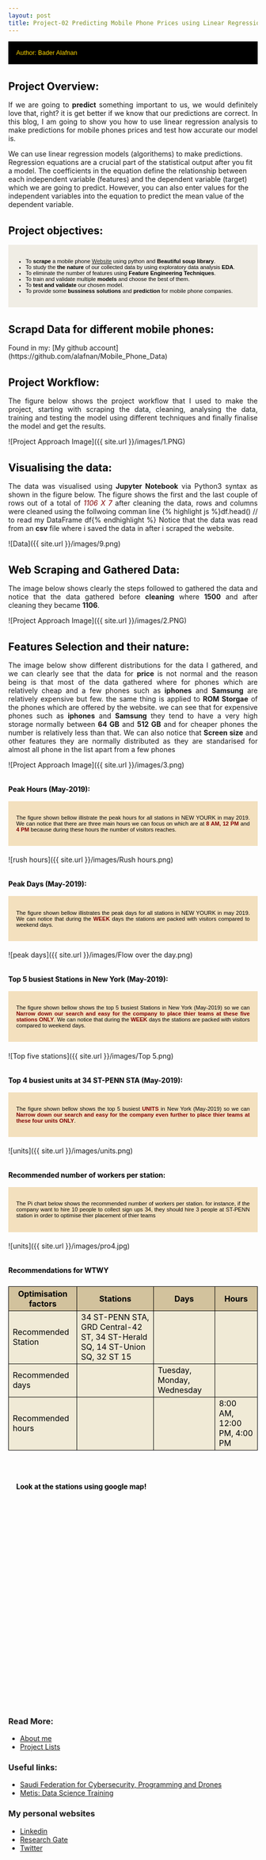 ```yaml
---
layout: post
title: Project-02 Predicting Mobile Phone Prices using Linear Regression
---
```




<div style="margin-bottom: 1rem;   padding: 1rem;   color: #FFD700;   background-color: #000000; font-family: Arial, Helvetica, sans-serif; font-size:0.9em;">
Author: Bader Alafnan
</div>

<h1 style="font-size:1.5em; color:#000000; margin-top: 2rem; margin-bottom: 1rem;">Project Overview:</h1>

<p style="text-align: justify; text-justify: inter-word;"> If we are going to <strong>predict</strong> something important to us, we would definitely love that, right? it is get better if we know that our predictions are correct. In this blog, I am going to show you how to use linear regression analysis to make predictions for mobile phones prices and test how accurate our model is. 

We can use linear regression models (algorithems) to make predictions. Regression equations are a crucial part of the statistical output after you fit a model. The coefficients in the equation define the relationship between each independent variable (features) and the dependent variable (target) which we are going to predict. However, you can also enter values for the independent variables into the equation to predict the mean value of the dependent variable.</p>

<h1 style="font-size:1.5em; color:#000000; margin-top: 2rem; margin-bottom: 1rem;">Project objectives:</h1>

<div style="margin-bottom: 1.2rem; padding: 1rem;   color: #000000;   background-color: #F0EDE5; font-family: Arial, Helvetica, sans-serif; font-size:0.8em; text-align: left;" >
  <ul>
  <li>To <strong>scrape</strong> a mobile phone <a href="https://www.flipkart.com/mobile-phones-store">Website</a> using python and <strong>Beautiful soup library</strong>.</li>
    <li>To study the <strong>the nature</strong> of our collected data by using exploratory data analysis <strong>EDA</strong>.</li>
    <li>To eliminate the number of features using <strong>Feature Engineering Techniques</strong>.</li> 
  <li>To train and validate multiple <strong>models</strong> and choose the best of them.</li>
    <li>To <strong>test and validate</strong> our chosen model.</li>
    <li>To provide some <strong>bussiness solutions</strong> and <strong>prediction</strong> for mobile phone companies.</li> </ul></div>


<h1 style="font-size:1.5em; color:#000000; margin-top: 2rem; margin-bottom: 1rem;">Scrapd Data for different mobile phones:</h1>
Found in my: [My github account](https://github.com/alafnan/Mobile_Phone_Data)


<h1 style="font-size:1.5em; color:#000000; margin-top: 2rem; margin-bottom: 1rem;">Project Workflow:</h1>
<p style="text-align: justify; text-justify: inter-word;"> The figure below shows the project workflow that I used to make the project, starting with scraping the data, cleaning, analysing the data, training and testing the model using different techniques and finally finalise the model and get the results. </p>
![Project Approach Image]({{ site.url }}/images/1.PNG)

<h1 style="font-size:1.5em; color:#000000; margin-top: 2rem; margin-bottom: 1rem;">Visualising the data:</h1>
<p style="text-align: justify; text-justify: inter-word;"> The data was visualised using <strong>Jupyter Notebook</strong> via Python3 syntax as shown in the figure below. The figure shows the first and the last couple of rows out of a total of <i style="color:Maroon;">1106 X 7</i> after cleaning the data, rows and columns were cleaned using the follwoing comman line {% highlight js %}df.head()      // to read my DataFrame df{% endhighlight %} Notice that the data was read from an <strong>csv</strong> file where i saved the data in after i scraped the website. </p>
![Data]({{ site.url }}/images/9.png)

<h1 style="font-size:1.5em; color:#000000; margin-top: 2rem; margin-bottom: 1rem;">Web Scraping and Gathered Data:</h1>
<p style="text-align: justify; text-justify: inter-word;"> The image below shows clearly the steps followed to gathered the data and notice that the data gathered before <strong>cleaning</strong> where <strong>1500</strong> and after cleaning they became <strong>1106</strong>.</p>

![Project Approach Image]({{ site.url }}/images/2.PNG)



<h1 style="font-size:1.5em; color:#000000; margin-top: 2rem; margin-bottom: 1rem;">Features Selection and their nature:</h1>
<p style="text-align: justify; text-justify: inter-word;">The image below show different distributions for the data I gathered, and we can clearly see that the data for <strong>price</strong> is not normal and the reason being is that most of the data gathered where for phones which are relatively cheap and a few phones such as <strong>iphones</strong> and <strong>Samsung</strong> are relatively expensive but few. the same thing is applied to <strong>ROM Storgae</strong> of the phones which are offered by the website. we can see that for expensive phones such as <strong>iphones</strong> and <strong>Samsung</strong> they tend to have a very high storage normally between <strong>64 GB</strong> and <strong>512 GB</strong> and for cheaper phones the number is relatively less than that. We can also notice that <strong>Screen size</strong> and other features they are normally distributed as they are standarised for almost all phone in the list apart from a few phones</p>

![Project Approach Image]({{ site.url }}/images/3.png)


<h1 style="font-size:1em; color:#000000; margin-top: 2rem; margin-bottom: 1rem;">Peak Hours (May-2019):</h1>

<div style="margin-bottom: 1.2rem; padding: 1rem;   color: #000000;   background-color: #F3E0BE; font-family: Arial, Helvetica, sans-serif; font-size:0.8em;" >
  <p style="text-align: justify; text-justify: inter-word;"> The figure shown bellow illistrate the peak hours for all stations in NEW YOURK in may 2019. We can notice that there are three main hours we can focus on which are at <strong style="color:Maroon;">8 AM, 12 PM</strong> and <strong style="color:Maroon;">4 PM</strong> because during these hours the number of visitors reaches.</p>
</div>
![rush hours]({{ site.url }}/images/Rush hours.png)


<h1 style="font-size:1em; color:#000000; margin-top: 2rem; margin-bottom: 1rem;">Peak Days (May-2019):</h1>

<div style="margin-bottom: 1.2rem; padding: 1rem;   color: #000000;   background-color: #F3E0BE; font-family: Arial, Helvetica, sans-serif; font-size:0.8em;" >
  <p style="text-align: justify; text-justify: inter-word;"> The figure shown bellow illistrates the peak days for all stations in NEW YOURK in may 2019. We can notice that during the <strong style="color:Maroon;">WEEK</strong> days the stations are packed with visitors compared to weekend days.</p>
</div>
![peak days]({{ site.url }}/images/Flow over the day.png)


<h1 style="font-size:1em; color:#000000; margin-top: 2rem; margin-bottom: 1rem;">Top 5 busiest Stations in New York (May-2019):</h1>

<div style="margin-bottom: 1.2rem; padding: 1rem;   color: #000000;   background-color: #F3E0BE; font-family: Arial, Helvetica, sans-serif; font-size:0.8em;" >
  <p style="text-align: justify; text-justify: inter-word;"> The figure shown bellow shows the top 5 busiest Stations in New York (May-2019) so we can <strong style="color:Maroon;">Narrow down our search and easy for the company to place thier teams at these five stations ONLY</strong>. We can notice that during the <strong style="color:Maroon;">WEEK</strong> days the stations are packed with visitors compared to weekend days.</p>
</div>
![Top five stations]({{ site.url }}/images/Top 5.png)



<h1 style="font-size:1em; color:#000000; margin-top: 2rem; margin-bottom: 1rem;">Top 4 busiest units at 34 ST-PENN STA (May-2019):</h1>

<div style="margin-bottom: 1.2rem; padding: 1rem;   color: #000000;   background-color: #F3E0BE; font-family: Arial, Helvetica, sans-serif; font-size:0.8em;" >
  <p style="text-align: justify; text-justify: inter-word;"> The figure shown bellow shows the top 5 busiest <strong style="color: Maroon;">UNITS</strong> in New York (May-2019) so we can <strong style="color:Maroon;">Narrow down our search and easy for the company even further to place thier teams at these four units ONLY</strong>. </p> <i class="glyphicon glyphicon-thumbs-up"></i></div>
![units]({{ site.url }}/images/units.png)


<h1 style="font-size:1em; color:#000000; margin-top: 2rem; margin-bottom: 1rem;"> Recommended number of workers per station:</h1>

<div style="margin-bottom: 1.2rem; padding: 1rem;   color: #000000;   background-color: #F3E0BE; font-family: Arial, Helvetica, sans-serif; font-size:0.8em;" >
  <p style="text-align: justify; text-justify: inter-word;"> The Pi chart below shows the recommended number of workers per station. for instance, if the company want to hire 10 people to collect sign ups 34, they should hire 3 people at ST-PENN station in order to optimise thier placement of thier teams</p> <i class="glyphicon glyphicon-thumbs-up"></i></div>
![units]({{ site.url }}/images/pro4.jpg)


<h1 style="font-size:1em; color:#000000; margin-top: 2rem; margin-bottom: 1.5rem;">Recommendations for WTWY</h1>


<table>
  <thead style="color:#000000; background-color: #D2C29D; border: 1px solid black;border: 1px solid black;">
    <tr>
      <th style = "border: 1px solid black;">Optimisation factors</th>
      <th style = "border: 1px solid black;">Stations</th>
      <th style = "border: 1px solid black;">Days</th>
      <th style = "border: 1px solid black;">Hours</th>
    </tr>
  </thead>
  <tfoot style ="border: 1px solid black;">
    <tr>
      <td style="color:#000000; background-color: #F0EAD6;border: 1px solid black;">Recommended hours</td>
      <td style="color:#000000; background-color: #F0EAD6;border:1px solid black;"> </td>
      <td style="color:#000000; background-color: #F0EAD6;border:1px solid black;"> </td>
      <td style="color:#000000; background-color: #F0EAD6;border:1px solid black;">8:00 AM, 12:00 PM, 4:00 PM</td>
    </tr>
  </tfoot>
  <tbody style ="border: 1px solid black;">
    <tr>
      <td style="color:#000000; background-color: #F0EAD6;border:1px solid black;">Recommended Station</td>
      <td style="color:#000000; background-color: #F0EAD6;border:1px solid black;">34 ST-PENN STA, GRD Central-42 ST, 34 ST-Herald SQ, 14 ST-Union SQ, 32 ST 15</td>
      <td style="color:#000000; background-color: #F0EAD6;border:1px solid black;"> </td>
      <td style="color:#000000; background-color: #F0EAD6;border:1px solid black;"> </td>
    </tr>
    <tr>
      <td style="color:#000000; background-color: #F0EAD6;border:1px solid black;">Recommended days</td>
      <td style="color:#000000; background-color: #F0EAD6;border:1px solid black;"> </td>
      <td style="color:#000000; background-color: #F0EAD6;border:1px solid black;">Tuesday, Monday, Wednesday</td>
      <td style="color:#000000; background-color: #F0EAD6;border:1px solid black;"> </td>
    </tr>
  </tbody>
</table>















<div style="margin-bottom: 1.2rem; padding: 1rem" >
<h1 style="font-size:1em; color:#000000; margin-top: 2rem; margin-bottom: 1rem;">Look at the stations using google map!</h1>
<div id="googleMap" style="width:100%;height:400px;"></div>
<script>
function myMap() {
var mapProp= {
  center:new google.maps.LatLng(51.508742,-0.120850),
  zoom:5,
};
var map = new google.maps.Map(document.getElementById("googleMap"),mapProp);
}
</script>
<script src="https://maps.googleapis.com/maps/api/js?key=AIzaSyCKHCCDLG_CnNTFEPWhTFUryHcCfkapwyw&callback=myMap"></script>
</div>

### Read More:
* [About me](https://alafnan.github.io/about%20me/)
* [Project Lists](https://alafnan.github.io/archive/)

### Useful links:

* [Saudi Federation for Cybersecurity, Programming and Drones](https://safcsp.org.sa/en.html)
* [Metis: Data Science Training](https://www.thisismetis.com/)


### My personal websites  

* [Linkedin](https://www.linkedin.com/in/bader-alafnan-353480122/)
* [Research Gate](https://www.researchgate.net/profile/Bader_Alafnan)
* [Twitter](https://twitter.com/BaderAlafnan1)



[^fn-sample_footnote]: Handy! Now click the return link to go back.
